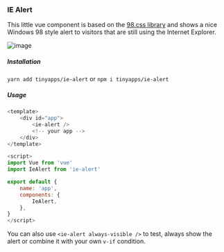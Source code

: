 ### IE Alert

This little vue component is based on the [98.css library](https://github.com/jdan/98.css) and shows a nice Windows 98 style alert to visitors that are still using the Internet Explorer.

![image](https://res.craft.do/user/full/b3f422e9-9c7e-a694-bd22-70c7a941aa0a/doc/0744E34B-5C21-4014-BC14-AA834586AA40/9DC7551B-BF93-4AD8-84F6-1DCCBD62F5A9_2/Mq8uchbU1fFbqxhXcZMqm3pVtdoXOKnNietnymjU4fsz/CleanShot%202022-04-29%20at%2016.53.172x.png)

##### Installation

`yarn add tinyapps/ie-alert` or `npm i tinyapps/ie-alert`

##### Usage


```javascript
<template>
	<div id="app">
		<ie-alert />
		<!-- your app -->
	</div>
</template>

<script>
import Vue from 'vue'
import IeAlert from 'ie-alert'

export default {
	name: 'app',
	components: {
		IeAlert,
	},
}
</script>
```


You can also use `<ie-alert always-visible />` to test, always show the alert or combine it with your own `v-if` condition.
